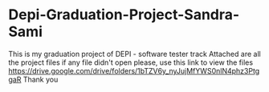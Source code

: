 # Depi-Graduation-Project-Sandra-Sami
This is my graduation project of DEPI - software tester track
Attached are all the project files
if any file didn't open please, use this link to view the files https://drive.google.com/drive/folders/1bTZV6y_nyJujMfYWS0nlN4phz3PtggaR
Thank you
